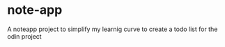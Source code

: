 # note-app
A noteapp project to simplify my learnig curve to create a todo list for the odin project 
